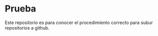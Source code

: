 # Prueba

Este repositorio es para conocer el procedimiento correcto para subur repositorios a github.
